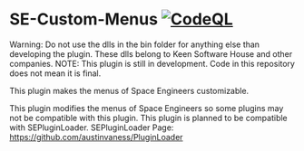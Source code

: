 # SE-Custom-Menus [![CodeQL](https://github.com/WesternGamer/SE-Custom-Menus/actions/workflows/codeql-analysis.yml/badge.svg)](https://github.com/WesternGamer/SE-Custom-Menus/actions/workflows/codeql-analysis.yml)



Warning: Do not use the dlls in the bin folder for anything else than developing the plugin. These dlls belong to Keen Software House and other companies.
NOTE: This plugin is still in development. Code in this repository does not mean it is final.

This plugin makes the menus of Space Engineers customizable.

This plugin modifies the menus of Space Engineers so some plugins may not be compatible with this plugin. This plugin is planned to be compatible with SEPluginLoader. SEPluginLoader Page: https://github.com/austinvaness/PluginLoader

